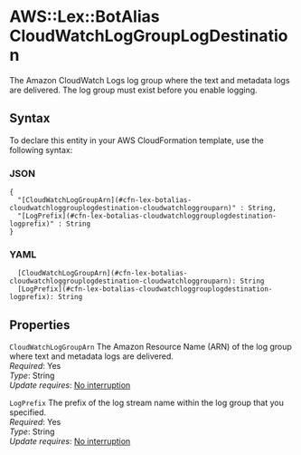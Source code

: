 # AWS::Lex::BotAlias CloudWatchLogGroupLogDestination<a name="aws-properties-lex-botalias-cloudwatchloggrouplogdestination"></a>

The Amazon CloudWatch Logs log group where the text and metadata logs are delivered\. The log group must exist before you enable logging\.

## Syntax<a name="aws-properties-lex-botalias-cloudwatchloggrouplogdestination-syntax"></a>

To declare this entity in your AWS CloudFormation template, use the following syntax:

### JSON<a name="aws-properties-lex-botalias-cloudwatchloggrouplogdestination-syntax.json"></a>

```
{
  "[CloudWatchLogGroupArn](#cfn-lex-botalias-cloudwatchloggrouplogdestination-cloudwatchloggrouparn)" : String,
  "[LogPrefix](#cfn-lex-botalias-cloudwatchloggrouplogdestination-logprefix)" : String
}
```

### YAML<a name="aws-properties-lex-botalias-cloudwatchloggrouplogdestination-syntax.yaml"></a>

```
  [CloudWatchLogGroupArn](#cfn-lex-botalias-cloudwatchloggrouplogdestination-cloudwatchloggrouparn): String
  [LogPrefix](#cfn-lex-botalias-cloudwatchloggrouplogdestination-logprefix): String
```

## Properties<a name="aws-properties-lex-botalias-cloudwatchloggrouplogdestination-properties"></a>

`CloudWatchLogGroupArn`  <a name="cfn-lex-botalias-cloudwatchloggrouplogdestination-cloudwatchloggrouparn"></a>
The Amazon Resource Name \(ARN\) of the log group where text and metadata logs are delivered\.  
*Required*: Yes  
*Type*: String  
*Update requires*: [No interruption](https://docs.aws.amazon.com/AWSCloudFormation/latest/UserGuide/using-cfn-updating-stacks-update-behaviors.html#update-no-interrupt)

`LogPrefix`  <a name="cfn-lex-botalias-cloudwatchloggrouplogdestination-logprefix"></a>
The prefix of the log stream name within the log group that you specified\.  
*Required*: Yes  
*Type*: String  
*Update requires*: [No interruption](https://docs.aws.amazon.com/AWSCloudFormation/latest/UserGuide/using-cfn-updating-stacks-update-behaviors.html#update-no-interrupt)